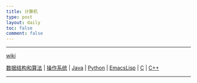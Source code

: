 ```yaml
---
title: 计算机
type: post
layout: daily
toc: false
comment: false
---
```

---
[wiki](/gknows/wiki)

[数据结构和算法](/gknows/数据结构和算法) | [操作系统](/gknows/操作系统) | [Java](/gknows/java) | [Python](/gknows/python) | [EmacsLisp](/gknows/emacslisp) | [C](/gknows/c) | [C++](/gknows/c++)

---
